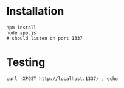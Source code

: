 # Installation
```
npm install
node app.js
# should listen on port 1337
```

# Testing
```
curl -XPOST http://localhost:1337/ ; echo
```
